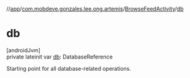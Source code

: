 //[app](../../../index.md)/[com.mobdeve.gonzales.lee.ong.artemis](../index.md)/[BrowseFeedActivity](index.md)/[db](db.md)

# db

[androidJvm]\
private lateinit var [db](db.md): DatabaseReference

Starting point for all database-related operations.

